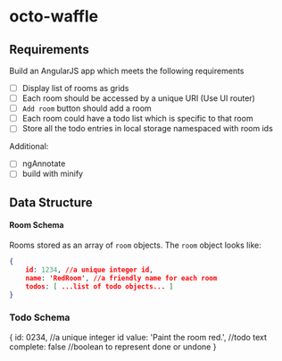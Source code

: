 # octo-waffle

## Requirements 
Build an AngularJS app which meets the following requirements

- [ ] Display list of rooms as grids
- [ ] Each room should be accessed by a unique URI (Use UI router)
- [ ] `Add room` button should add a room
- [ ] Each room could have a todo list which is specific to that room
- [ ] Store all the todo entries in local storage namespaced with room ids

Additional:

- [ ] ngAnnotate
- [ ] build with minify

## Data Structure

#### Room Schema
Rooms stored as an array of `room` objects. The `room` object looks like:

```json
{
	id: 1234, //a unique integer id,
	name: 'RedRoom', //a friendly name for each room
	todos: [ ...list of todo objects... ]
}
```

### Todo Schema
{
	id: 0234, //a unique integer id
	value: 'Paint the room red.', //todo text
	complete: false //boolean to represent done or undone
}